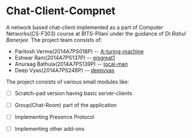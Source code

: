 # Chat-Client-Compnet
A network based chat-client implemented as a part of Computer Networks(CS-F303) course at BITS-Pilani under the guidance of *Dr.Rahul Banerjee*. The project team consists of:
* Paritosh Verma(2014A7PS018P) -- [A-turing-machine](https://github.com/a-turing-machine)
* Eshwar Ram(2014A7PS137P) -- [eisgreat1](https://github.com/eisgreat1)
* Anuraag Bathula(2014A7PS139P) -- [local-man](https://github.com/local-man)
* Deep Vyas(2014A7PS248P) -- [deepvyas](https://github.com/deepvyas)

The project consists of various small modules like:
- [ ] Scratch-pad version having basic server-clients
- [ ] Group(Chat-Room) part of the application
- [ ] Implementing Presence Protocol
- [ ] Implementing other add-ons

